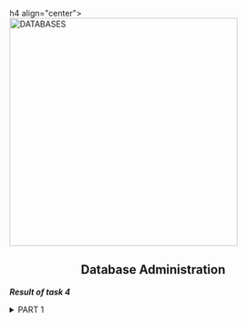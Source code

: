 h4 align="center">
  <img alt="DATABASES" src="https://bs-uploads.toptal.io/blackfish-uploads/components/seo/content/og_image_file/og_image/777046/0712-Bad_Practices_in_Database_Design_-_Are_You_Making_These_Mistakes_Dan_Social-754bc73011e057dc76e55a44a954e0c3.png" width="400">
</h4>
<h2 align="center"> Database Administration </h2>

***Result of task 4*** <br>

<details><summary>PART 1</summary><br>
1. [<a href="https://www.mysql.com/downloads/">Download</a>] MySQL server for your OS on VM.<br>
2. [<a href="https://www.digitalocean.com/community/tutorials/how-to-install-mysql-on-ubuntu-20-04-ru">Install</a>] MySQL server on VM (Ubuntu 20.04).

  <img alt="" src="https://github.com/zinchenko-ihor/DevOps_online_Kyiv_2021Q4/blob/master/m4/Task4.1/IMG/install%20mysql_server.png"> <br>
